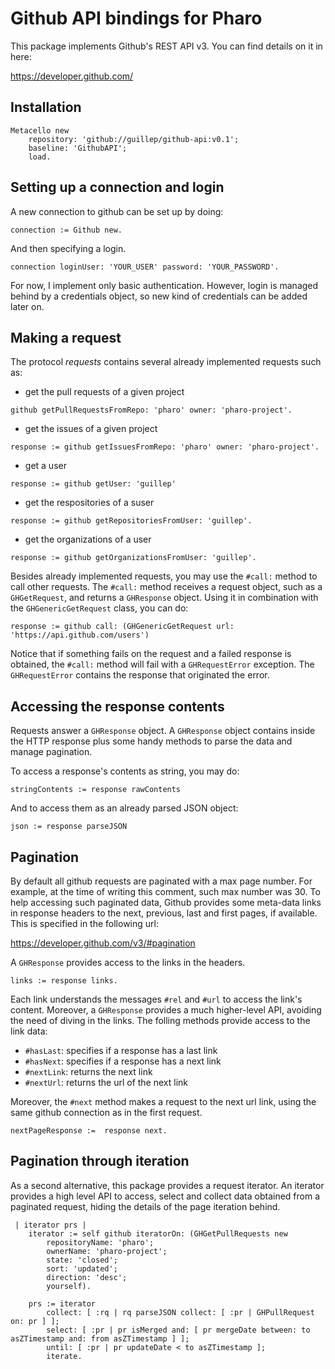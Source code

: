 # Github API bindings for Pharo

This package implements Github's REST API v3. You can find details on it in here:

https://developer.github.com/

## Installation

```smalltalk
Metacello new
	repository: 'github://guillep/github-api:v0.1';
	baseline: 'GithubAPI';
	load.
```

## Setting up a connection and login

A new connection to github can be set up by doing:

```smalltalk
connection := Github new.
```

And then specifying a login.

```smalltalk
connection loginUser: 'YOUR_USER' password: 'YOUR_PASSWORD'.
```

For now, I implement only basic authentication. However, login is managed behind by a credentials object, so new kind of credentials can be added later on.

## Making a request

The protocol *requests* contains several already implemented requests such as:
 - get the pull requests of a given project
```smalltalk
github getPullRequestsFromRepo: 'pharo' owner: 'pharo-project'. 
```
 - get the issues of a given project
```smalltalk
response := github getIssuesFromRepo: 'pharo' owner: 'pharo-project'.
```
 - get a user
```smalltalk
response := github getUser: 'guillep'
```
 - get the respositories of a suser
```smalltalk
response := github getRepositoriesFromUser: 'guillep'.
```
 - get the organizations of a user
```smalltalk
response := github getOrganizationsFromUser: 'guillep'.
```

Besides already implemented requests, you may use the `#call:` method to call other requests. The `#call:` method receives a request object, such as a `GHGetRequest`, and returns a `GHResponse` object. Using it in combination with the `GHGenericGetRequest` class, you can do:

```smalltalk
response := github call: (GHGenericGetRequest url: 'https://api.github.com/users')
```

Notice that if something fails on the request and a failed response is obtained, the `#call:` method will fail with a `GHRequestError` exception. The `GHRequestError` contains the response that originated the error.

## Accessing the response contents

Requests answer a `GHResponse` object. A `GHResponse` object contains inside the HTTP response plus some handy methods to parse the data and manage pagination.

To access a response's contents as string, you may do:

```smalltalk
stringContents := response rawContents
```

And to access them as an already parsed JSON object:

```smalltalk
json := response parseJSON
```

## Pagination

By default all github requests are paginated with a max page number. For example, at the time of writing this comment, such max number was 30.  To help accessing such paginated data, Github provides some meta-data links in response headers to the next, previous, last and first pages, if available. This is specified in the following url:

https://developer.github.com/v3/#pagination

A `GHResponse` provides access to the links in the headers.

```smalltalk
links := response links.
```

Each link understands the messages `#rel` and `#url` to access the link's content. Moreover, a `GHResponse` provides a much higher-level API, avoiding the need of diving in the links. The folling methods provide access to the link data:

- `#hasLast`: specifies if a response has a last link
- `#hasNext`: specifies if a response has a next link
- `#nextLink`: returns the next link
- `#nextUrl`: returns the url of the next link

Moreover, the `#next` method makes a request to the next url link, using the same github connection as in the first request.

```smalltalk
nextPageResponse :=  response next.
```

## Pagination through iteration

As a second alternative, this package provides a request iterator. An iterator provides a high level API to access, select and collect data obtained from a paginated request, hiding the details of the page iteration behind.


```smalltalk
 | iterator prs |	
	iterator := self github iteratorOn: (GHGetPullRequests new
		repositoryName: 'pharo';
		ownerName: 'pharo-project';
		state: 'closed';
		sort: 'updated';
		direction: 'desc';
		yourself).
	
	prs := iterator
		collect: [ :rq | rq parseJSON collect: [ :pr | GHPullRequest on: pr ] ];
		select: [ :pr | pr isMerged and: [ pr mergeDate between: to asZTimestamp and: from asZTimestamp ] ];
		until: [ :pr | pr updateDate < to asZTimestamp ];
		iterate.
```
